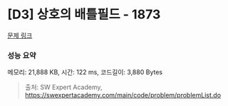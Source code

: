 # [D3] 상호의 배틀필드 - 1873 

[문제 링크](https://swexpertacademy.com/main/code/problem/problemDetail.do?contestProbId=AV5LyE7KD2ADFAXc) 

### 성능 요약

메모리: 21,888 KB, 시간: 122 ms, 코드길이: 3,880 Bytes



> 출처: SW Expert Academy, https://swexpertacademy.com/main/code/problem/problemList.do